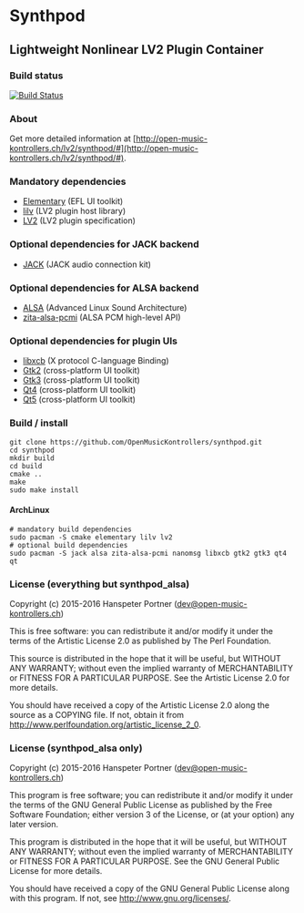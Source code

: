 # Synthpod

## Lightweight Nonlinear LV2 Plugin Container

### Build status

[![Build Status](https://travis-ci.org/OpenMusicKontrollers/synthpod.svg?branch=master)](https://travis-ci.org/OpenMusicKontrollers/synthpod)

### About

Get more detailed information at [http://open-music-kontrollers.ch/lv2/synthpod/#](http://open-music-kontrollers.ch/lv2/synthpod/#).

### Mandatory dependencies

* [Elementary](http://docs.enlightenment.org/auto/elementary/) (EFL UI toolkit)
* [lilv](http://drobilla.net/software/lilv/) (LV2 plugin host library)
* [LV2](http://lv2plug.in) (LV2 plugin specification)

### Optional dependencies for JACK backend

* [JACK](http://jackaudio.org/) (JACK audio connection kit)

### Optional dependencies for ALSA backend

* [ALSA](http://alsa-project.org) (Advanced Linux Sound Architecture)
* [zita-alsa-pcmi](http://kokkinizita.linuxaudio.org/linuxaudio/) (ALSA PCM high-level API)

### Optional dependencies for plugin UIs

* [libxcb](https://xcb.freedesktop.org/) (X protocol C-language Binding)
* [Gtk2](http://www.gtk.org/) (cross-platform UI toolkit)
* [Gtk3](http://www.gtk.org/) (cross-platform UI toolkit)
* [Qt4](https://www.qt.io/) (cross-platform UI toolkit)
* [Qt5](https://www.qt.io/) (cross-platform UI toolkit)

### Build / install

	git clone https://github.com/OpenMusicKontrollers/synthpod.git
	cd synthpod 
	mkdir build
	cd build
	cmake ..
	make
	sudo make install

#### ArchLinux

	# mandatory build dependencies
	sudo pacman -S cmake elementary lilv lv2
	# optional build dependencies
	sudo pacman -S jack alsa zita-alsa-pcmi nanomsg libxcb gtk2 gtk3 qt4 qt

### License (everything but synthpod\_alsa)

Copyright (c) 2015-2016 Hanspeter Portner (dev@open-music-kontrollers.ch)

This is free software: you can redistribute it and/or modify
it under the terms of the Artistic License 2.0 as published by
The Perl Foundation.

This source is distributed in the hope that it will be useful,
but WITHOUT ANY WARRANTY; without even the implied warranty of
MERCHANTABILITY or FITNESS FOR A PARTICULAR PURPOSE. See the
Artistic License 2.0 for more details.

You should have received a copy of the Artistic License 2.0
along the source as a COPYING file. If not, obtain it from
<http://www.perlfoundation.org/artistic_license_2_0>.

### License (synthpod\_alsa only)

Copyright (c) 2015-2016 Hanspeter Portner (dev@open-music-kontrollers.ch)

This program is free software; you can redistribute it and/or modify
it under the terms of the GNU General Public License as published by
the Free Software Foundation; either version 3 of the License, or
(at your option) any later version.

This program is distributed in the hope that it will be useful,
but WITHOUT ANY WARRANTY; without even the implied warranty of
MERCHANTABILITY or FITNESS FOR A PARTICULAR PURPOSE.  See the
GNU General Public License for more details.

You should have received a copy of the GNU General Public License
along with this program. If not, see <http://www.gnu.org/licenses/>.
